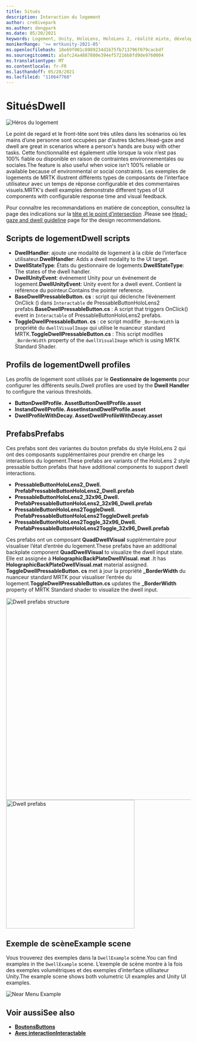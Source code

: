 ```yaml
---
title: Situés
description: Interaction du logement
author: cre8ivepark
ms.author: dongpark
ms.date: 05/20/2021
keywords: Logement, Unity, HoloLens, HoloLens 2, réalité mixte, développement, MRTK
monikerRange: '>= mrtkunity-2021-05'
ms.openlocfilehash: 18e69f001c8989234d1b75fb713796f079cacbdf
ms.sourcegitcommit: a5afc24a4887880e394ef57216b8fd9de9760004
ms.translationtype: MT
ms.contentlocale: fr-FR
ms.lasthandoff: 05/28/2021
ms.locfileid: "110647768"
---
```

# <a name="dwell"></a><span data-ttu-id="53615-104">Situés</span><span class="sxs-lookup"><span data-stu-id="53615-104">Dwell</span></span>

![Héros du logement](../images/dwell/MRTK_UX_Dwell.png)

<span data-ttu-id="53615-106">Le point de regard et le front-tête sont très utiles dans les scénarios où les mains d’une personne sont occupées par d’autres tâches.</span><span class="sxs-lookup"><span data-stu-id="53615-106">Head-gaze and dwell are great in scenarios where a person's hands are busy with other tasks.</span></span> <span data-ttu-id="53615-107">Cette fonctionnalité est également utile lorsque la voix n’est pas 100% fiable ou disponible en raison de contraintes environnementales ou sociales.</span><span class="sxs-lookup"><span data-stu-id="53615-107">The feature is also useful when voice isn't 100% reliable or available because of environmental or social constraints.</span></span>
<span data-ttu-id="53615-108">Les exemples de logements de MRTK illustrent différents types de composants de l’interface utilisateur avec un temps de réponse configurable et des commentaires visuels.</span><span class="sxs-lookup"><span data-stu-id="53615-108">MRTK's dwell examples demonstrate different types of UI components with configurable response time and visual feedback.</span></span>

<span data-ttu-id="53615-109">Pour connaître les recommandations en matière de conception, consultez la page des indications sur la [tête et le point d’intersection](/windows/mixed-reality/design/gaze-and-dwell-head) .</span><span class="sxs-lookup"><span data-stu-id="53615-109">Please see [Head-gaze and dwell guideline](/windows/mixed-reality/design/gaze-and-dwell-head) page for the design recommendations.</span></span>

## <a name="dwell-scripts"></a><span data-ttu-id="53615-110">Scripts de logement</span><span class="sxs-lookup"><span data-stu-id="53615-110">Dwell scripts</span></span>

- <span data-ttu-id="53615-111">**DwellHandler**: ajoute une modalité de logement à la cible de l’interface utilisateur.</span><span class="sxs-lookup"><span data-stu-id="53615-111">**DwellHandler**: Adds a dwell modality to the UI target.</span></span>
- <span data-ttu-id="53615-112">**DwellStateType**: États du gestionnaire de logements.</span><span class="sxs-lookup"><span data-stu-id="53615-112">**DwellStateType**: The states of the dwell handler.</span></span>
- <span data-ttu-id="53615-113">**DwellUnityEvent**: événement Unity pour un événement de logement.</span><span class="sxs-lookup"><span data-stu-id="53615-113">**DwellUnityEvent**: Unity event for a dwell event.</span></span> <span data-ttu-id="53615-114">Contient la référence du pointeur.</span><span class="sxs-lookup"><span data-stu-id="53615-114">Contains the pointer reference.</span></span>
- <span data-ttu-id="53615-115">**BaseDwellPressableButton. cs** : script qui déclenche l’événement OnClick () dans `Interactable` de PressableButtonHoloLens2 prefabs.</span><span class="sxs-lookup"><span data-stu-id="53615-115">**BaseDwellPressableButton.cs** : A script that triggers OnClick() event in `Interactable` of PressableButtonHoloLens2 prefabs.</span></span>
- <span data-ttu-id="53615-116">**ToggleDwellPressableButton. cs** : ce script modifie `_BorderWidth` la propriété du `dwellVisualImage` qui utilise le nuanceur standard MRTK.</span><span class="sxs-lookup"><span data-stu-id="53615-116">**ToggleDwellPressableButton.cs** : This script modifies `_BorderWidth` property of the `dwellVisualImage` which is using MRTK Standard Shader.</span></span>

## <a name="dwell-profiles"></a><span data-ttu-id="53615-117">Profils de logement</span><span class="sxs-lookup"><span data-stu-id="53615-117">Dwell profiles</span></span>
<span data-ttu-id="53615-118">Les profils de logement sont utilisés par le **Gestionnaire de logements** pour configurer les différents seuils.</span><span class="sxs-lookup"><span data-stu-id="53615-118">Dwell profiles are used by the **Dwell Handler** to configure the various thresholds.</span></span>
- <span data-ttu-id="53615-119">**ButtonDwellProfile. Asset**</span><span class="sxs-lookup"><span data-stu-id="53615-119">**ButtonDwellProfile.asset**</span></span>
- <span data-ttu-id="53615-120">**InstandDwellProfile. Asset**</span><span class="sxs-lookup"><span data-stu-id="53615-120">**InstandDwellProfile.asset**</span></span>
- <span data-ttu-id="53615-121">**DwellProfileWithDecay. Asset**</span><span class="sxs-lookup"><span data-stu-id="53615-121">**DwellProfileWithDecay.asset**</span></span>

## <a name="prefabs"></a><span data-ttu-id="53615-122">Prefabs</span><span class="sxs-lookup"><span data-stu-id="53615-122">Prefabs</span></span>

<span data-ttu-id="53615-123">Ces prefabs sont des variantes du bouton prefabs du style HoloLens 2 qui ont des composants supplémentaires pour prendre en charge les interactions du logement.</span><span class="sxs-lookup"><span data-stu-id="53615-123">These prefabs are variants of the HoloLens 2 style pressable button prefabs that have additional components to support dwell interactions.</span></span>

- <span data-ttu-id="53615-124">**PressableButtonHoloLens2_Dwell. Prefab**</span><span class="sxs-lookup"><span data-stu-id="53615-124">**PressableButtonHoloLens2_Dwell.prefab**</span></span>
- <span data-ttu-id="53615-125">**PressableButtonHoloLens2_32x96_Dwell. Prefab**</span><span class="sxs-lookup"><span data-stu-id="53615-125">**PressableButtonHoloLens2_32x96_Dwell.prefab**</span></span>
- <span data-ttu-id="53615-126">**PressableButtonHoloLens2ToggleDwell. Prefab**</span><span class="sxs-lookup"><span data-stu-id="53615-126">**PressableButtonHoloLens2ToggleDwell.prefab**</span></span>
- <span data-ttu-id="53615-127">**PressableButtonHoloLens2Toggle_32x96_Dwell. Prefab**</span><span class="sxs-lookup"><span data-stu-id="53615-127">**PressableButtonHoloLens2Toggle_32x96_Dwell.prefab**</span></span>

<span data-ttu-id="53615-128">Ces prefabs ont un composant **QuadDwellVisual** supplémentaire pour visualiser l’état d’entrée du logement.</span><span class="sxs-lookup"><span data-stu-id="53615-128">These prefabs have an additional backplate component **QuadDwellVisual** to visualize the dwell input state.</span></span> <span data-ttu-id="53615-129">Elle est assignée à **HolographicBackPlateDwellVisual. mat** .</span><span class="sxs-lookup"><span data-stu-id="53615-129">It has **HolographicBackPlateDwellVisual.mat** material assigned.</span></span> <span data-ttu-id="53615-130">**ToggleDwellPressableButton. cs** met à jour la propriété **_BorderWidth** du nuanceur standard MRTK pour visualiser l’entrée du logement.</span><span class="sxs-lookup"><span data-stu-id="53615-130">**ToggleDwellPressableButton.cs** updates the **_BorderWidth** property of MRTK Standard shader to visualize the dwell input.</span></span>

<img src="../images/dwell/MRTK_UX_Dwell_Prefabs_Structure.png" alt="Dwell prefabs structure" width="550px">
<img src="../images/dwell/MRTK_UX_Dwell_Prefabs.png" alt="Dwell prefabs" width="350px">

## <a name="example-scene"></a><span data-ttu-id="53615-131">Exemple de scène</span><span class="sxs-lookup"><span data-stu-id="53615-131">Example scene</span></span>

<span data-ttu-id="53615-132">Vous trouverez des exemples dans la `DwellExample` scène.</span><span class="sxs-lookup"><span data-stu-id="53615-132">You can find examples in the `DwellExample` scene.</span></span> <span data-ttu-id="53615-133">L’exemple de scène montre à la fois des exemples volumétriques et des exemples d’interface utilisateur Unity.</span><span class="sxs-lookup"><span data-stu-id="53615-133">The example scene shows both volumetric UI examples and Unity UI examples.</span></span>

<img src="../images/dwell/MRTK_UX_Dwell_Examples.png" alt="Near Menu Example">

## <a name="see-also"></a><span data-ttu-id="53615-134">Voir aussi</span><span class="sxs-lookup"><span data-stu-id="53615-134">See also</span></span>

- [<span data-ttu-id="53615-135">**Boutons**</span><span class="sxs-lookup"><span data-stu-id="53615-135">**Buttons**</span></span>](button.md)
- [<span data-ttu-id="53615-136">**Avec interaction**</span><span class="sxs-lookup"><span data-stu-id="53615-136">**Interactable**</span></span>](interactable.md)

